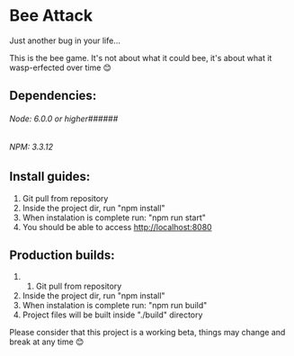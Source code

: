 # Bee Attack
Just another bug in your life...

This is the bee game. It's not about what it could bee, it's about what it wasp-erfected over time 😊



## Dependencies:

###### Node: 6.0.0 or higher######
###### NPM: 3.3.12 ######

## Install guides:

1. Git pull from repository
2. Inside the project dir, run "npm install"
3. When instalation is complete run: "npm run start"
4. You should be able to access [http://localhost:8080](http://localhost:8080)


## Production builds:

1. 1. Git pull from repository
2. Inside the project dir, run "npm install"
3. When instalation is complete run: "npm run build"
4. Project files will be built inside "./build" directory

Please consider that this project is a working beta, things may change and break at any time 😊
